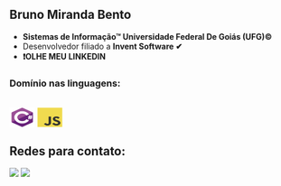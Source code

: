 ## Bruno Miranda Bento

-  **Sistemas de Informação™ Universidade Federal De Goiás (UFG)©**
-  Desenvolvedor filiado a **Invent Software ✔**
-  **❗OLHE MEU LINKEDIN**
  
### Domínio nas linguagens: 
<div style="display: inline_block"><br>
  <img align="center" alt="Rafa-C#" height="35" width="45" src="https://raw.githubusercontent.com/devicons/devicon/master/icons/csharp/csharp-original.svg">
  <img align="center" alt="Rafa-js" height="35" width="45" src="https://raw.githubusercontent.com/devicons/devicon/master/icons/javascript/javascript-original.svg">
</div>
  

## Redes para contato:
<a href = "mailto:bruno.miranda0910@gmail.com"><img src="https://img.shields.io/badge/-Gmail-%23333?style=for-the-badge&logo=gmail&logoColor=white" target="_blank"></a>
<a href = "https://www.linkedin.com/in/bruno-miranda-bento-121747266/"><img src="https://img.shields.io/badge/LinkedIn-0077B5?style=for-the-badge&logo=linkedin&logoColor=white" target="_blank"></a>




